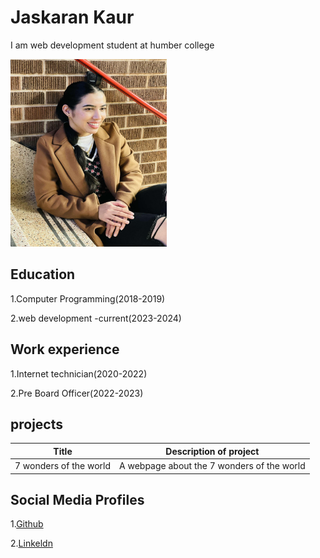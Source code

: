# Jaskaran Kaur
 I am web development student at humber college

<img src=jas.jpg width="250px" height="300px">

## Education
1.Computer Programming(2018-2019)

2.web development -current(2023-2024)

## Work experience
1.Internet technician(2020-2022)

2.Pre Board Officer(2022-2023)


## projects
|Title  |  Description of project|
|-------|------------------------|
| 7 wonders of the world | A webpage about the 7 wonders of the world |

## Social Media Profiles
1.<a href= "https://github.com/Jaskaran009">Github</a>

2.<a href ="https://www.linkedin.com/in/jaskaran-kaur-67b271196/">Linkeldn</a>





